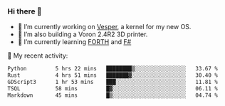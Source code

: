 ### Hi there 👋

<!--
**berkus/berkus** is a ✨ _special_ ✨ repository because its `README.md` (this file) appears on your GitHub profile.

Here are some ideas to get you started:

- 🔭 I’m currently working on ...
- 🌱 I’m currently learning ...
- 👯 I’m looking to collaborate on ...
- 🤔 I’m looking for help with ...
- 💬 Ask me about ...
- 📫 How to reach me: ...
- 😄 Pronouns: ...
- ⚡ Fun fact: ...
-->

- 🔭 I’m currently working on [Vesper](https://github.com/metta-systems/vesper), a kernel for my new OS.
- 🔭 I’m also building a Voron 2.4R2 3D printer.
- 🌱 I’m currently learning [FORTH](http://forth.com/starting-forth/) and [F#](https://fsharpforfunandprofit.com/)

💼 My recent activity:

<!--START_SECTION:waka-->

```txt
Python         5 hrs 22 mins   ████████▒░░░░░░░░░░░░░░░░   33.67 %
Rust           4 hrs 51 mins   ███████▓░░░░░░░░░░░░░░░░░   30.40 %
GDScript3      1 hr 53 mins    ███░░░░░░░░░░░░░░░░░░░░░░   11.81 %
TSQL           58 mins         █▓░░░░░░░░░░░░░░░░░░░░░░░   06.11 %
Markdown       45 mins         █▒░░░░░░░░░░░░░░░░░░░░░░░   04.74 %
```

<!--END_SECTION:waka-->
